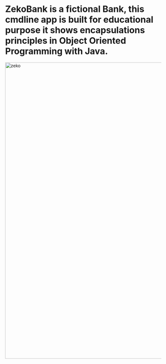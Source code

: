 # ZekoBank is a fictional Bank, this cmdline app is built for educational purpose it shows encapsulations principles in Object Oriented Programming with Java.
<img width="956" alt="zeko" src="https://user-images.githubusercontent.com/66761900/202680100-a6646476-0d75-46bc-b5e7-79ffe329f06b.png">
